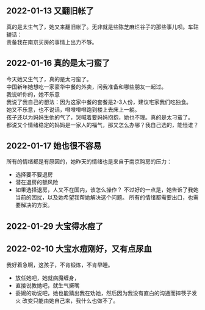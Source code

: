 ## 2022-01-13 又翻旧帐了
真的是太生气了，她又来翻旧帐了。无非就是些陈芝麻烂谷子的那些事儿呗。车轱辘话：\
责备我在南京买房的事情上出力不够。


## 2022-01-16 真的是太刁蛮了
今天她又生气了，真的是太刁蛮了。\
中国新年她想吃一家豪华中餐的外卖，问我准备和哪些朋友一起过。\
我说听你的，她不乐意\
我说了我自己的想法：因为这家中餐的套餐是2-3人份，建议宅家我们吃独食。\
她又不乐意，也不说话，噔噔噔噔跑到楼上去床上一躺。\
孩子还以为妈妈生他的气了，哭喊着要妈妈抱抱，她也不理。真的是太刁蛮了。\
都说又个情绪稳定的妈妈是一家人的福气，那又怎么办哪？我自己选的，能怪谁？

## 2022-01-17 她也很不容易
所有的情绪都是有原因的，她昨天的情绪也是来自于南京购房的压力：
- 选择要不要退房
- 潜在退房的额风险
- 如果选择退房，人又不在国内，该怎么操作？
不过好的一点是，她告诉了我她当前的困扰，以及她希望我帮她解决这个问题。
所有的情绪都需要出口，也需要解决的方案。

## 2022-01-29 大宝得水痘了

## 2022-02-10 大宝水痘刚好，又有点尿血
我好着急啊，这孩子，不肯锻炼，不肯早睡。
- 放任她吧，她就病魔缠身，
- 直接说教她吧，就生气撅嘴
- 委婉的劝说吧，她也能猜出我在劝她，然后因为我没有直白的沟通而摔筷子发火
改变只能由她自己来，我什么也做不了。